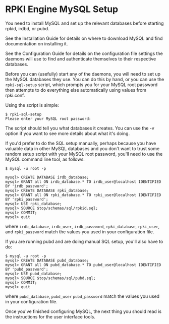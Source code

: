 # RPKI Engine MySQL Setup

You need to install MySQL and set up the relevant databases before starting
rpkid, irdbd, or pubd.

See the Installation Guide for details on where to download MySQL and find
documentation on installing it.

See the Configuration Guide for details on the configuration file settings the
daemons will use to find and authenticate themselves to their respective
databases.

Before you can (usefully) start any of the daemons, you will need to set up
the MySQL databases they use. You can do this by hand, or you can use the
`rpki-sql-setup` script, which prompts you for your MySQL root password then
attempts to do everything else automatically using values from rpki.conf.

Using the script is simple:

    $ rpki-sql-setup
    Please enter your MySQL root password:

The script should tell you what databases it creates. You can use the -v
option if you want to see more details about what it's doing.

If you'd prefer to do the SQL setup manually, perhaps because you have
valuable data in other MySQL databases and you don't want to trust some random
setup script with your MySQL root password, you'll need to use the MySQL
command line tool, as follows:

    $ mysql -u root -p

    mysql> CREATE DATABASE irdb_database;
    mysql> GRANT all ON irdb_database.* TO irdb_user@localhost IDENTIFIED BY 'irdb_password';
    mysql> CREATE DATABASE rpki_database;
    mysql> GRANT all ON rpki_database.* TO rpki_user@localhost IDENTIFIED BY 'rpki_password';
    mysql> USE rpki_database;
    mysql> SOURCE $top/schemas/sql/rpkid.sql;
    mysql> COMMIT;
    mysql> quit

where `irdb_database`, `irdb_user`, `irdb_password`, `rpki_database`,
`rpki_user`, and `rpki_password` match the values you used in your
configuration file.

If you are running pubd and are doing manual SQL setup, you'll also have to
do:

    $ mysql -u root -p
    mysql> CREATE DATABASE pubd_database;
    mysql> GRANT all ON pubd_database.* TO pubd_user@localhost IDENTIFIED BY 'pubd_password';
    mysql> USE pubd_database;
    mysql> SOURCE $top/schemas/sql/pubd.sql;
    mysql> COMMIT;
    mysql> quit

where `pubd_database`, `pubd_user` `pubd_password` match the values you used
in your configuration file.

Once you've finished configuring MySQL, the next thing you should read is the
instructions for the user interface tools.

